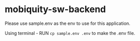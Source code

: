 # mobiquity-sw-backend

Please use sample.env as the env to use for this application.

Using terminal - RUN
`cp sample.env .env` 
to make the .env file.
